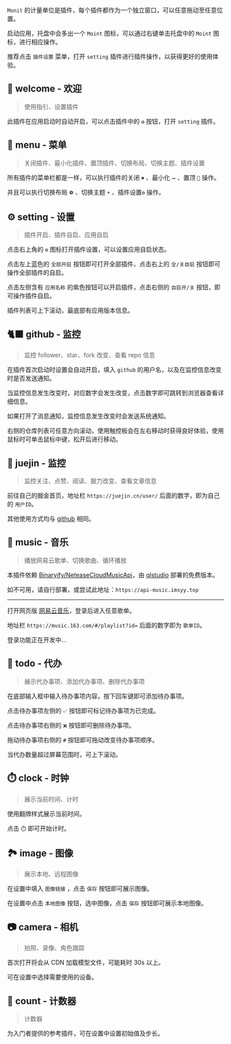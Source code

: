 `Monit` 的计量单位是插件，每个插件都作为一个独立窗口，可以任意拖动至任意位置。

启动应用，托盘中会多出一个 `Moint` 图标，可以通过右键单击托盘中的 `Moint` 图标，进行相应操作。

推荐点击 `插件设置` 菜单，打开 `setting` 插件进行插件操作，以获得更好的使用体验。

## 👏 welcome - 欢迎

> 使用指引、设置插件

此插件在应用启动时自动开启，可以点击插件中的 `⚙️` 按钮，打开 `setting` 插件。

## 🎈 menu - 菜单

> 关闭插件、最小化插件、置顶插件、切换布局、切换主题、插件设置

所有插件的菜单栏都是一样，可以执行插件的关闭 `✖️` 、最小化 `➖` 、置顶 `🔼` 操作。

并且可以执行切换布局 `⚽` 、切换主题 `☀️` 、插件设置`⚙️` 操作。

## ⚙️ setting - 设置

> 插件开启、插件自启、应用自启

点击右上角的 `⚙️` 图标打开插件设置，可以设置应用自启状态。

点击左上蓝色的 `全部开启` 按钮即可打开全部插件，点击右上的 `全/关自启` 按钮即可操作全部插件的自启。

点击左侧含有 `应用名称` 的紫色按钮可以开启插件，点击右侧的 `自启开/关` 按钮，即可操作插件自启。

插件列表可上下滚动，最底部有应用版本信息。

## 🐈‍⬛ github - 监控

> 监控 follower、star、fork 改变、查看 repo 信息

在插件首次启动时设置会自动开启，填入 `github` 的用户名，以及在监控信息改变时是否发送通知。

当监控信息发生改变时，对应数字会发生改变，点击数字即可跳转到浏览器查看详细信息。

如果打开了消息通知，监控信息发生改变时会发送系统通知。

右侧的仓库列表可任意方向滚动，使用触控板会在左右移动时获得良好体验，使用鼠标时可单击鼠标中键，松开后进行移动。

## 🏅 juejin - 监控

> 监控关注、点赞、阅读、掘力改变、查看文章信息

前往自己的掘金首页，地址栏 `https://juejin.cn/user/` 后面的数字，即为自己的 `用户ID`。

其他使用方式均与 [github](#🐈⬛-github-监控) 相同。

## 🎵 music - 音乐

> 播放网易云歌单、切换歌曲、循环播放

本插件依赖 [Binaryify/NeteaseCloudMusicApi](https://github.com/Binaryify/NeteaseCloudMusicApi)，由 [qlstudio](https://ql.sylu.edu.cn/) 部署的免费版本。

如不可用，请自行部署，或尝试此地址：`https://api-music.imsyy.top`

---

打开网页版 [网易云音乐](https://music.163.com/)，登录后进入任意歌单。

地址栏 `https://music.163.com/#/playlist?id=` 后面的数字即为 `歌单ID`。

登录功能正在开发中...

## 📝 todo - 代办

> 展示代办事项、添加代办事项、删除代办事项

在底部输入框中输入待办事项内容，按下回车键即可添加待办事项。

点击待办事项左侧的 `✅` 按钮即可标记待办事项为已完成。

点击待办事项右侧的 `❌` 按钮即可删除待办事项。

拖动待办事项右侧的 `#` 按钮即可拖动改变待办事项顺序。

当代办数量超过屏幕范围时，可上下滚动。

## ⏱️ clock - 时钟

> 展示当前时间、计时

使用翻牌样式展示当前时间。

点击 `⏱️` 即可开始计时。

## 🏞️ image - 图像

> 展示本地、远程图像

在设置中填入 `图像链接` ，点击 `保存` 按钮即可展示图像。

在设置中点击 `本地图像` 按钮，选中图像，点击 `保存` 按钮即可展示本地图像。

## 📷 camera - 相机

> 拍照、录像、角色跟踪

首次打开将会从 CDN 加载模型文件，可能耗时 30s 以上。

可在设置中选择需要使用的设备。

## 🎨 count - 计数器

> 计数器

为入门者提供的参考插件，可在设置中设置初始值及步长。

